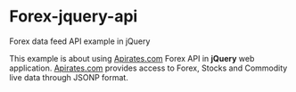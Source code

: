 Forex-jquery-api
==============================

Forex data feed API example in jQuery 

This example is about using <a href="http://apirates.com/">Apirates.com</a> Forex API in <strong>jQuery</strong> web application.
<a href="http://apirates.com/">Apirates.com</a> provides access to Forex, Stocks and Commodity live data through JSONP format.
